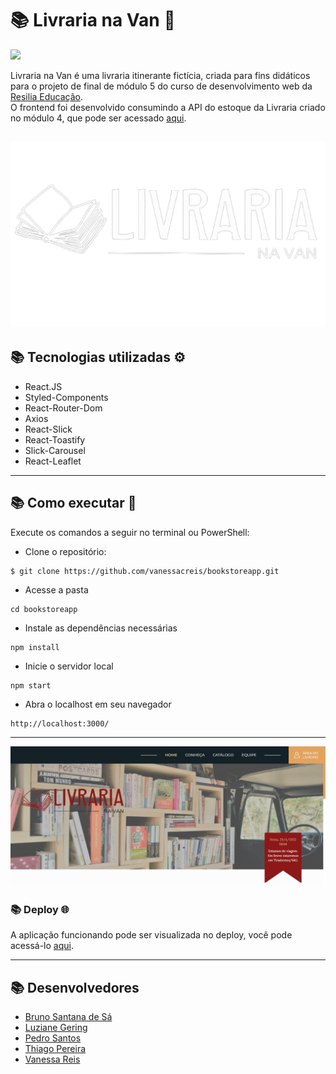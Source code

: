 # 📚 Livraria na Van 🚐

<img src="https://nypem.net/wp-content/uploads/2019/07/books-header-1.jpg" />

Livraria na Van é uma livraria itinerante fictícia, criada para fins didáticos para o projeto de final de módulo 5 do curso de desenvolvimento web da <a href="https://www.resilia.com.br/">Resilia Educação</a>.<br/>
O frontend foi desenvolvido consumindo a API do estoque da Livraria criado no módulo 4, que pode ser acessado <a href="https://github.com/vanessacreis/Bookstore-API">aqui</a>.<br/>

## <img src="public/assets/imgs/logo-branco.svg" >

## 📚 Tecnologias utilizadas ⚙️

- React.JS
- Styled-Components
- React-Router-Dom
- Axios
- React-Slick
- React-Toastify
- Slick-Carousel
- React-Leaflet

---

## 📚 Como executar 🏁

Execute os comandos a seguir no terminal ou PowerShell:

- Clone o repositório:

```
$ git clone https://github.com/vanessacreis/bookstoreapp.git
```

- Acesse a pasta

```
cd bookstoreapp
```

- Instale as dependências necessárias

```
npm install
```

- Inicie o servidor local

```
npm start
```
- Abra o localhost em seu navegador
```
http://localhost:3000/
```

---

<img src="public/assets/imgs/readme1.png" >

### 📚 Deploy 🌐

A aplicação funcionando pode ser visualizada no deploy, você pode acessá-lo <a href="https://bookstoreapp.vercel.app/">aqui</a>.

---

## 📚 Desenvolvedores

- <a href="https://www.linkedin.com/in/brunoasantanadesa/">Bruno Santana de Sá</a>
- <a href="https://www.linkedin.com/in/luziane-gering-729ba7180/">Luziane Gering</a>
- <a href="https://www.linkedin.com/in/pedro-santos20/">Pedro Santos</a>
- <a href="https://www.linkedin.com/in/thiago-pgc/">Thiago Pereira</a>
- <a href="https://www.linkedin.com/in/vanessacreisbh/">Vanessa Reis</a>
